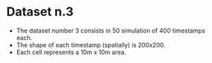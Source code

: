 # Dataset n.3

- The dataset number 3 consists in 50 simulation of 400 timestamps each.
- The shape of each timestamp (spatially) is 200x200.
- Each cell represents a 10m x 10m area.
